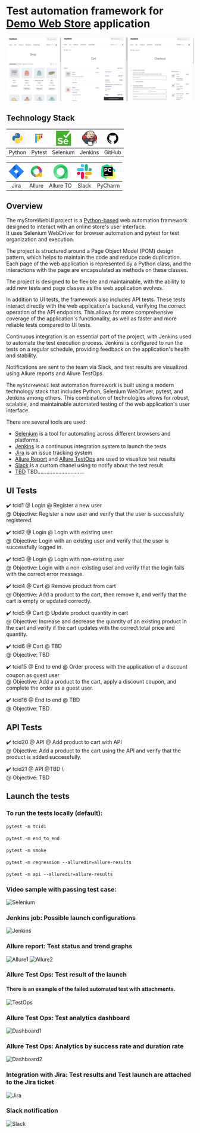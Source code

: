 # Test automation framework for [Demo Web Store](http://happyharbor.com) application







![logo.png](src/readme_page_media/logo/Logo.png)


## Technology Stack

| <a href="https://www.python.org/"><img src="src/readme_page_media/logo/Python.png" width="40" height="40"  alt="Python"/></a> | <a href="https://docs.pytest.org/en/8.0.x/contents.html"><img src="src/readme_page_media/logo/Pytest.png" width="40" height="40"  alt="Pytest"/></a> | <a href="https://www.selenium.dev/"><img src="src/readme_page_media/logo/Selenium.png" width="40" height="40"  alt="selenium"/></a> | <a href="https://www.jenkins.io/"><img src="src/readme_page_media/logo/Jenkins.png" width="40" height="40"  alt="jenkins"/></a> | <a href="https://github.com/"><img src="src/readme_page_media/logo/GitHub.png" width="40" height="40"  alt="GitHub"/></a> |
|:-----------------------------------------------------------------------------------------------------------------------------:|:----------------------------------------------------------------------------------------------------------------------------------------------------:| :---------: | :---------: |:----------------------------------------------------------------------------------------------------------------------------------:|
|                                                            Python                                                             |                                       Pytest                                                                                                       | Selenium | Jenkins |                                                              GitHub                                                               |

| <a href="https://www.atlassian.com/software/jira"><img src="src/readme_page_media/logo/Jira.png" width="40" height="40"  alt="Jira"/></a> | <a href="https://allurereport.org/"><img src="src/readme_page_media/logo/Allure.png" width="40" height="40"  alt="Allure"/></a> |<a href="https://docs.qameta.io/allure-testops//"><img src="src/readme_page_media/logo/AllureTO.png" width="40" height="40"  alt="AllureTestOps"/></a> | <a href="https://slack.com/"><img src="src/readme_page_media/logo/Slack.png" width="40" height="40"  alt="Slack"/></a> | <a href="https://www.jetbrains.com/pycharm/"><img src="src/readme_page_media/logo/PyCharm.png" width="40" height="40"  alt="PyCharm"/></a> |
| :---------: | :---------: | :---------: | :---------: | :---------: |
| Jira | Allure | Allure TO | Slack | PyCharm |

## Overview
The myStoreWebUI project is a [Python-based](https://www.python.org/) web automation framework designed to interact with an online store's user interface.   
It uses Selenium WebDriver for browser automation and pytest for test organization and execution.  

The project is structured around a Page Object Model (POM) design pattern, which helps to maintain the code and reduce code duplication.                    
Each page of the web application is represented by a Python class, and the interactions with the page are encapsulated as methods on these classes.

The project is designed to be flexible and maintainable, with the ability to add new tests and page classes as the web application evolves.

In addition to UI tests, the framework also includes API tests. These tests interact directly with the web application's backend, verifying the correct operation of the API endpoints. This allows for more comprehensive coverage of the application's functionality, as well as faster and more reliable tests compared to UI tests.

Continuous integration is an essential part of the project, with Jenkins used to automate the test execution process. Jenkins is configured to run the tests on a regular schedule, providing feedback on the application's health and stability.

Notifications are sent to the team via Slack, and test results are visualized using Allure reports and Allure TestOps.





The `myStoreWebUI` test automation framework is built using a modern technology stack that includes Python, Selenium WebDriver, pytest, and Jenkins among others. This combination of technologies allows for robust, scalable, and maintainable automated testing of the web application's user interface.




There are several tools are used:

* [Selenium](https://www.selenium.dev/) is a tool for automating across different browsers and platforms.
* [Jenkins](https://www.jenkins.io/) is a continuous integration system to launch the tests
* [Jira](https://www.atlassian.com/software/jira) is an issue tracking system
* [Allure Report](http://allure.qatools.ru) and [Allure TestOps](https://docs.qameta.io/allure-testops/) are used to visualize test results
* [Slack](https://slack.com/) is a custom chanel using to notify about the test result
* [TBD](https://slack.com/) TBD...............................

## UI Tests

:heavy_check_mark: tcid1 @ Login @ Register a new user \
@ Objective: Register a new user and verify that the user is successfully registered. 

:heavy_check_mark: tcid2 @ Login @ Login with existing user \
@ Objective: Login with an existing user and verify that the user is successfully logged in.

:heavy_check_mark: tcid3 @ Login @ Login with non-existing user \
@ Objective: Login with a non-existing user and verify that the login fails with the correct error message.

:heavy_check_mark: tcid4 @ Cart @ Remove product from cart \
@ Objective: Add a product to the cart, then remove it, and verify that the cart is empty or updated correctly.

:heavy_check_mark: tcid5 @ Cart @ Update product quantity in cart \
@ Objective: Increase and decrease the quantity of an existing product in the cart and verify if the cart updates with the correct total price and quantity.

:heavy_check_mark: tcid6 @ Cart @ TBD \
@ Objective: TBD

:heavy_check_mark: tcid15 @ End to end @ Order process with the application of a discount coupon as guest user \
@ Objective: Add a product to the cart, apply a discount coupon, and complete the order as a guest user.

:heavy_check_mark: tcid16 @ End to end @ TBD  \
@ Objective: TBD

## API Tests
:heavy_check_mark: tcid20 @ API @ Add product to cart with API \
@ Objective: Add a product to the cart using the API and verify that the product is added successfully.

:heavy_check_mark: tcid21 @ API @TBD \  
@ Objective: TBD

## Launch the tests

### To run the tests locally (default):

```
pytest -m tcid1

pytest -m end_to_end

pytest -m smoke

pytest -m regression --alluredir=allure-results

pytest -m api --alluredir=allure-results
```

### Video sample with passing test case:
![Selenium](./images/register.gif)

### Jenkins job: Possible launch configurations
![Jenkins](./images/jenkins.png)

### Allure report: Test status and trend graphs
![Allure1](./images/alllure_grapths.png)
![Allure2](./images/allure_report.png)

### Allure Test Ops: Test result of the launch
#### There is an example of the failed automated test with attachments.
![TestOps](./images/failed_test.png)

### Allure Test Ops: Test analytics dashboard
![Dashboard1](./images/Overview.png)

### Allure Test Ops: Analytics by success rate and duration rate 
![Dashboard2](./images/Automatio-types.png)

### Integration with Jira: Test results and Test launch are attached to the Jira ticket
![Jira](./images/jira-ticket.png)

### Slack notification
![Slack](./images/slack.png)


